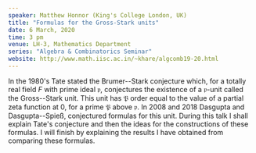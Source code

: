 ```yaml
---
speaker: Matthew Honnor (King's College London, UK)
title: "Formulas for the Gross-Stark units"
date: 6 March, 2020
time: 3 pm
venue: LH-3, Mathematics Department
series: "Algebra & Combinatorics Seminar"
website: http://www.math.iisc.ac.in/~khare/algcomb19-20.html
---
```


In the 1980's Tate stated the Brumer--Stark conjecture which,
for a totally real field $F$ with prime ideal $\mathfrak{p}$,
conjectures the existence of a $\mathfrak{p}$-unit called the
Gross--Stark unit.  This unit has $\mathfrak{P}$ order equal
to the value of a partial zeta function at 0, for a prime
$\mathfrak{P}$ above $\mathfrak{p}$. In 2008 and 2018 Dasgupta
and Dasgupta--Spie&szlig;, conjectured formulas for this unit.
During this talk I shall explain Tate's conjecture and then
the ideas for the constructions of these formulas. I will
finish by explaining the results I have obtained from comparing
these formulas.
